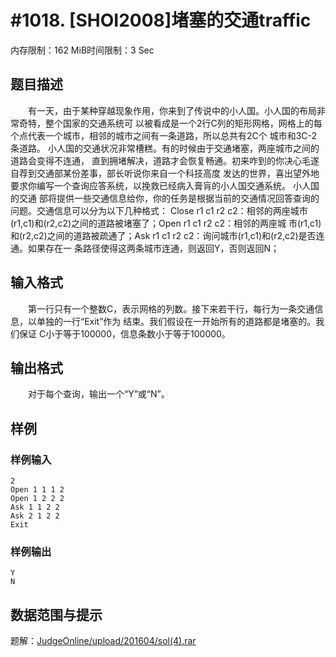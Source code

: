 # #1018. [SHOI2008]堵塞的交通traffic

内存限制：162 MiB时间限制：3 Sec

## 题目描述

　　有一天，由于某种穿越现象作用，你来到了传说中的小人国。小人国的布局非常奇特，整个国家的交通系统可
以被看成是一个2行C列的矩形网格，网格上的每个点代表一个城市，相邻的城市之间有一条道路，所以总共有2C个
城市和3C-2条道路。 小人国的交通状况非常槽糕。有的时候由于交通堵塞，两座城市之间的道路会变得不连通，
直到拥堵解决，道路才会恢复畅通。初来咋到的你决心毛遂自荐到交通部某份差事，部长听说你来自一个科技高度
发达的世界，喜出望外地要求你编写一个查询应答系统，以挽救已经病入膏肓的小人国交通系统。 小人国的交通
部将提供一些交通信息给你，你的任务是根据当前的交通情况回答查询的问题。交通信息可以分为以下几种格式：
Close r1 c1 r2 c2：相邻的两座城市(r1,c1)和(r2,c2)之间的道路被堵塞了；Open r1 c1 r2 c2：相邻的两座城
市(r1,c1)和(r2,c2)之间的道路被疏通了；Ask r1 c1 r2 c2：询问城市(r1,c1)和(r2,c2)是否连通。如果存在一
条路径使得这两条城市连通，则返回Y，否则返回N；

## 输入格式

　　第一行只有一个整数C，表示网格的列数。接下来若干行，每行为一条交通信息，以单独的一行&ldquo;Exit&rdquo;作为
结束。我们假设在一开始所有的道路都是堵塞的。我们保证 C小于等于100000，信息条数小于等于100000。

## 输出格式

　　对于每个查询，输出一个&ldquo;Y&rdquo;或&ldquo;N&rdquo;。

## 样例

### 样例输入

    
    2
    Open 1 1 1 2
    Open 1 2 2 2
    Ask 1 1 2 2
    Ask 2 1 2 2
    Exit
    

### 样例输出

    
    Y
    N
    

## 数据范围与提示

 题解：[JudgeOnline/upload/201604/sol(4).rar](upload/201604/sol(4).rar)
